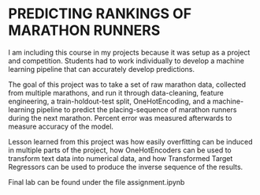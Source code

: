 # PREDICTING RANKINGS OF MARATHON RUNNERS

I am including this course in my projects because it was setup as a project and competition. Students had to work individually to develop a machine learning pipeline that can accurately develop predictions.  

The goal of this project was to take a set of raw marathon data, collected from multiple marathons, and run it through data-cleaning, feature engineering, a train-holdout-test split, OneHotEncoding, and a machine-learning pipeline to predict the placing-sequence of marathon runners during the next marathon. Percent error was measured afterwards to measure accuracy of the model.  

Lesson learned from this project was how easily overfitting can be induced in multiple parts of the project, how OneHotEncoders can be used to transform text data into numerical data, and how Transformed Target Regressors can be used to produce the inverse sequence of the results.

Final lab can be found under the file assignment.ipynb
